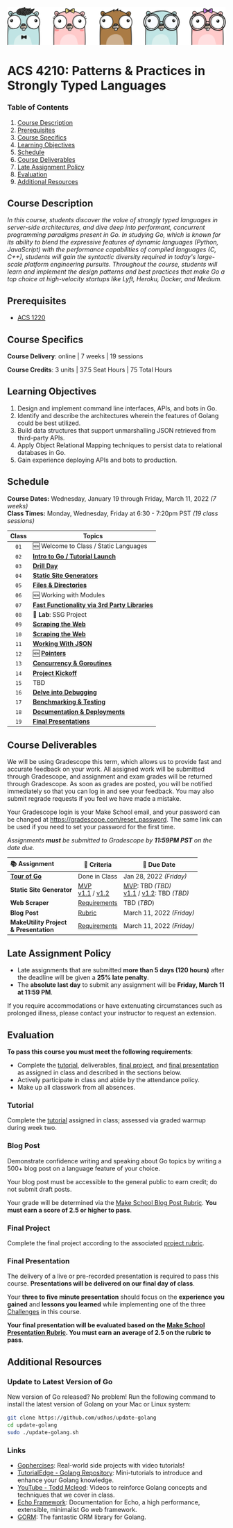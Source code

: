 ![gophers](https://raw.githubusercontent.com/ashleymcnamara/gophers/master/GOPHER_AVATARS.jpg)

# ACS 4210: Patterns & Practices in Strongly Typed Languages

<!-- omit in toc -->
### Table of Contents

1. [Course Description](#course-description)
1. [Prerequisites](#prerequisites)
1. [Course Specifics](#course-specifics)
1. [Learning Objectives](#learning-objectives)
1. [Schedule](#schedule)
1. [Course Deliverables](#course-deliverables)
1. [Late Assignment Policy](#late-assignment-policy)
1. [Evaluation](#evaluation)
1. [Additional Resources](#additional-resources)

## Course Description

_In this course, students discover the value of strongly typed languages in server-side architectures, and dive deep into performant, concurrent programming paradigms present in Go. In studying Go, which is known for its ability to blend the expressive features of dynamic languages (Python, JavaScript) with the performance capabilities of compiled languages (C, C++), students will gain the syntactic diversity required in today's large-scale platform engineering pursuits. Throughout the course, students will learn and implement the design patterns and best practices that make Go a top choice at high-velocity startups like Lyft, Heroku, Docker, and Medium._

## Prerequisites

- [ACS 1220](https://make.sc/acs1220)

## Course Specifics

**Course Delivery**: online | 7 weeks | 19 sessions

**Course Credits**: 3 units | 37.5 Seat Hours | 75 Total Hours

## Learning Objectives

1. Design and implement command line interfaces, APIs, and bots in Go.
2. Identify and describe the architectures wherein the features of Golang could be best utilized.
3. Build data structures that support unmarshalling JSON retrieved from third-party APIs.
4. Apply Object Relational Mapping techniques to persist data to relational databases in Go.
5. Gain experience deploying APIs and bots to production.

## Schedule

**Course Dates:** Wednesday, January 19 through Friday, March 11, 2022 _(7 weeks)_<br>
**Class Times:** Monday, Wednesday, Friday at 6:30 - 7:20pm PST _(19 class sessions)_

| Class | Topics                                                                    |
| :---: | ------------------------------------------------------------------------- |
| `01`  | 🆕 Welcome to Class / Static Languages                                     |
| `02`  | [**Intro to Go / Tutorial Launch**](https://tour.golang.org)              |
| `03`  | **[Drill Day](Lessons/WarmUps.md)**                                       |
| `04`  | **[Static Site Generators](Lessons/SSGProject.md)**                       |
| `05`  | **[Files & Directories](Lessons/FilesDirectories.md)**                    |
| `06`  | 🆕 Working with Modules                                                    |
| `07`  | **[Fast Functionality via 3rd Party Libraries](Lessons/3rdPartyLibs.md)** |
| `08`  | 🔬 **Lab**: SSG Project                                                    |
| `09`  | **[Scraping the Web](Lessons/WebScraping.md)**                            |
| `10`  | **[Scraping the Web](Lessons/WebScraping.md)**                            |
| `11`  | **[Working With JSON](Lessons/JSON.md)**                                  |
| `12`  | 🆕 **[Pointers](Lessons/Pointers.md)**                                     |
| `13`  | **[Concurrency & Goroutines](Lessons/Lesson07.md)**                       |
| `14`  | **[Project Kickoff](Project/MakeUtility.md)**                             |
| `15`  | TBD                                                                       |
| `16`  | **[Delve into Debugging](Lessons/Lesson10.md)**                           |
| `17`  | **[Benchmarking & Testing](Lessons/Lesson09.md)**                         |
| `18`  | **[Documentation & Deployments](Lessons/DocsDeploy.md)**                  |
| `19`  | [**Final Presentations**](Project/MakeUtility.md)                         |

## Course Deliverables

We will be using Gradescope this term, which allows us to provide fast and accurate feedback on your work. All assigned work will be submitted through Gradescope, and assignment and exam grades will be returned through Gradescope. As soon as grades are posted, you will be notified immediately so that you can log in and see your feedback. You may also submit regrade requests if you feel we have made a mistake.

Your Gradescope login is your Make School email, and your password can be changed at https://gradescope.com/reset_password. The same link can be used if you need to set your password for the first time.

*Assignments **must** be submitted to Gradescope by **11:59PM PST** on the date due.*

| 📚   Assignment                                      | 🔗   Criteria                                                                                                                                                                         | 📆   Due Date                                                        |
| :-------------------------------------------------- | ------------------------------------------------------------------------------------------------------------------------------------------------------------------------------------ | ------------------------------------------------------------------- |
| **[Tour of Go](https://tour.golang.org/welcome/1)** | Done in Class                                                                                                                                                                        | Jan 28, 2022  *(Friday)*                                            |
| **Static Site Generator**                           | [MVP](https://github.com/Make-School-Labs/makesite#mvp)  <br />[v1.1](https://github.com/Make-School-Labs/makesite#v1.1) / [v1.2](https://github.com/Make-School-Labs/makesite#v1.2) | <u>MVP</u>: TBD *(TBD)*<br /><u>v1.1</u> / <u>v1.2</u>: TBD *(TBD)* |
| **Web Scraper**                                     | [Requirements](https://github.com/Tech-at-DU/makescraper)                                                                                                                            | TBD (*TBD*)                                                         |
| **Blog Post**                                       | [Rubric](https://docs.google.com/document/d/1p5A_FvkVDJ783kYlCwBDpdGbY3G50UUJBmHH2umrzoU/edit?usp=sharing)                                                                           | March 11, 2022 *(Friday)*                                           |
| **MakeUtility Project <br>& Presentation**          | [Requirements](Project/MakeUtility.md)                                                                                                                                               | March 11, 2022 *(Friday)*                                           |

## Late Assignment Policy

- Late assignments that are submitted **more than 5 days (120 hours)** after the deadline will be given a **25% late penalty**.
- The **absolute last day** to submit any assignment will be **Friday, March 11 at 11:59 PM**.

If you require accommodations or have extenuating circumstances such as prolonged illness, please contact your instructor to request an extension.

## Evaluation

**To pass this course you must meet the following requirements**:

- Complete the [tutorial](#tutorial), deliverables, [final project](#final-project), and [final presentation](#final-presentation) as assigned in class and described in the sections below.
- Actively participate in class and abide by the attendance policy.
- Make up all classwork from all absences.

<!-- omit in toc -->
### Tutorial

Complete the [tutorial](https://tour.golang.org) assigned in class; assessed via graded warmup during week two.

<!-- omit in toc -->
### Blog Post

Demonstrate confidence writing and speaking about Go topics by writing a 500+ blog post on a language feature of your choice.

Your blog post must be accessible to the general public to earn credit; do not submit draft posts.

Your grade will be determined via the [Make School Blog Post Rubric](https://docs.google.com/document/d/1T1oqHFoRo0kl7mPUTFupmsoEkLYltKsVgtqyGKDaCgY/edit). **You must earn a score of 2.5 or higher to pass**.

<!-- omit in toc -->
### Final Project

Complete the final project according to the associated [project rubric](Project/MakeUtility.md).

<!-- omit in toc -->
### Final Presentation

The delivery of a live or pre-recorded presentation is required to pass this course. **Presentations will be delivered on our final day of class**.

Your **three to five minute presentation** should focus on the **experience you gained** and **lessons you learned** while implementing one of the three [Challenges](#challenges) in this course.

**Your final presentation will be evaluated based on the [Make School Presentation Rubric](https://docs.google.com/document/d/1WTLcZNyvRGYDz5L8Kr8a0ILbFAyr92u85paoqGFjxPg/edit). You must earn an average of 2.5 on the rubric to pass**.

## Additional Resources

<!-- omit in toc -->
### Update to Latest Version of Go

New version of Go released? No problem! Run the following command to install the latest version of Golang on your Mac or Linux system:

```bash
git clone https://github.com/udhos/update-golang
cd update-golang
sudo ./update-golang.sh
```

<!-- omit in toc -->
### Links

- [Gophercises](https://gophercises.com/): Real-world side projects with video tutorials!
- [TutorialEdge - Golang Repository](https://github.com/elliotforbes/tutorialedge-v2/tree/master/content/golang): Mini-tutorials to introduce and enhance your Golang knowledge.
- [YouTube - Todd Mcleod](https://www.youtube.com/user/toddmcleod/playlists): Videos to reinforce Golang concepts and techniques that we cover in class.
- [Echo Framework](https://echo.labstack.com/guide): Documentation for Echo, a high performance, extensible, minimalist Go web framework.
- [GORM](http://doc.gorm.io/#): The fantastic ORM library for Golang.
